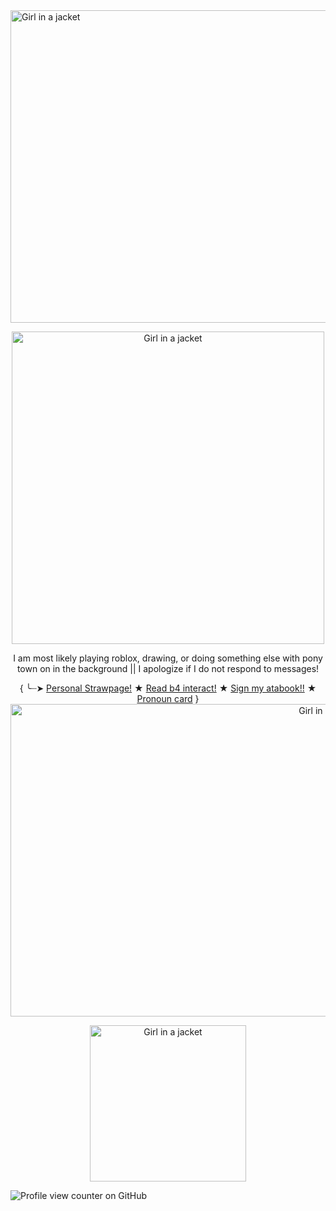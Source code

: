 <img src="https://i.postimg.cc/yYjkQVY2/pe49fb.png" alt="Girl in a jacket" width="1000" height="500">

<p align="center">
<img src="https://i.pinimg.com/736x/ed/53/70/ed5370df6de8b70bcc58bf87fb162fac.jpg" alt="Girl in a jacket" width="500" height="500">

<p align="center">
 I am most likely playing roblox, drawing, or doing something else with pony town on in the background || I apologize if I do not respond to messages!
  


<p align="center">
  
  
</p>

<p align="center">
  {
      ╰┈➤ 
      <a href="https://0celot00.straw.page">Personal Strawpage!</a>
      ★
      <a href="https://ponytownprof.straw.page">Read b4 interact!</a>
      ★
      <a href= "https://0celot00.atabook.org">Sign my atabook!!</a>
      ★
      <a href= "https://en.pronouns.page/@0celot_o">Pronoun card</a>
  }

<img src="https://i.postimg.cc/yYjkQVY2/pe49fb.png" alt="Girl in a jacket" width="1000" height="500">

<p align="center">
 <img src="https://chuuyacomehome.carrd.co/assets/images/image01.gif?v08767071752061" alt="Girl in a jacket" width="250" height="250">
 
![Profile view counter on GitHub](https://komarev.com/ghpvc/?username=0celot0)








